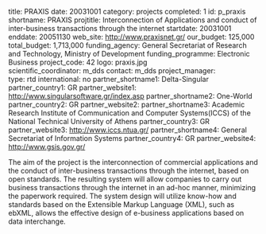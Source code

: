 title: PRAXIS
date:  20031001
category: projects
completed: 1
id: p_praxis
shortname: PRAXIS
projtitle: Interconnection of Applications and conduct of inter-business transactions through the internet
startdate: 20031001
enddate: 20051130
web_site: http://www.praxisnet.gr/
our_budget: 125,000
total_budget: 1,713,000
funding_agency: General Secretariat of Research and Technology, Ministry of Development
funding_programme: Electronic Business
project_code: 42
logo: praxis.jpg  
scientific_coordinator: m_dds
contact: m_dds
project_manager:  
type: rtd
international: no
partner_shortname1: Delta-Singular
partner_country1: GR
partner_website1: http://www.singularsoftware.gr/index.asp
partner_shortname2: One-World
partner_country2: GR
partner_website2:
partner_shortname3: Academic Research Institute of Communication and Computer Systems(ICCS) of the National Technical University of Athens
partner_country3: GR
partner_website3: http://www.iccs.ntua.gr/
partner_shortname4: General Secretariat of Information Systems
partner_country4: GR
partner_website4: http://www.gsis.gov.gr/

The aim of the project is the interconnection of commercial applications
and the conduct of inter-business transactions through the internet,
based on open standards. The resulting system will allow companies to
carry out business transactions through the internet in an ad-hoc
manner, minimizing the paperwork required. The system design will
utilize know-how and standards based on the Extensible Markup Language
(XML), such as ebXML, allows the effective design of e-business
applications based on data interchange.
